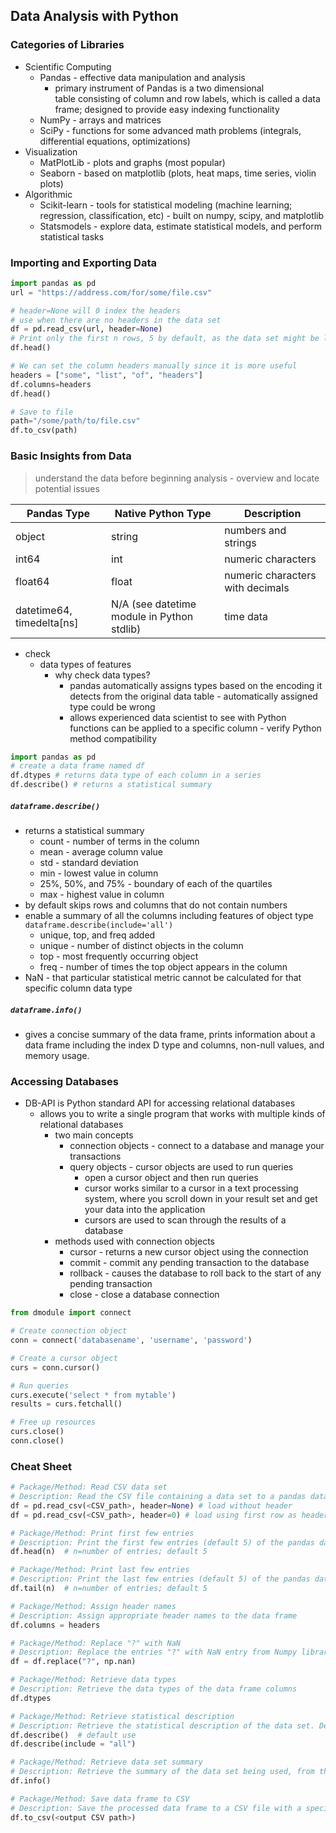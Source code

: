 ## Data Analysis with Python
### Categories of Libraries
- Scientific Computing
	- Pandas - effective data manipulation and analysis
		- primary instrument of Pandas is a two dimensional table consisting of column and row labels, which is called a data frame; designed to provide easy indexing functionality
	- NumPy - arrays and matrices
	- SciPy - functions for some advanced math problems (integrals, differential equations, optimizations)
- Visualization
	- MatPlotLib - plots and graphs (most popular)
	- Seaborn - based on matplotlib (plots, heat maps, time series, violin plots)
- Algorithmic
	- Scikit-learn - tools for statistical modeling (machine learning; regression, classification, etc) - built on numpy, scipy, and matplotlib
	- Statsmodels - explore data, estimate statistical models, and perform statistical tasks

### Importing and Exporting Data

```python
import pandas as pd
url = "https://address.com/for/some/file.csv"

# header=None will 0 index the headers
# use when there are no headers in the data set
df = pd.read_csv(url, header=None)
# Print only the first n rows, 5 by default, as the data set might be large
df.head()

# We can set the column headers manually since it is more useful
headers = ["some", "list", "of", "headers"]
df.columns=headers
df.head()

# Save to file
path="/some/path/to/file.csv"
df.to_csv(path)
```

### Basic Insights from Data
>understand the data before beginning analysis - overview and locate potential issues

| **Pandas Type**           | **Native Python Type**                     | **Description**                  |
| ------------------------- | ------------------------------------------ | -------------------------------- |
| object                    | string                                     | numbers and strings              |
| int64                     | int                                        | numeric characters               |
| float64                   | float                                      | numeric characters with decimals |
| datetime64, timedelta[ns] | N/A (see datetime module in Python stdlib) | time data                        |

- check
	- data types of features
		- why check data types?
			- pandas automatically assigns types based on the encoding it detects from the original data table - automatically assigned type could be wrong
			- allows experienced data scientist to see with Python functions can be applied to a specific column - verify Python method compatibility

```python
import pandas as pd
# create a data frame named df
df.dtypes # returns data type of each column in a series
df.describe() # returns a statistical summary
```

##### `dataframe.describe()`
- returns a statistical summary
	- count - number of terms in the column
	- mean - average column value
	- std - standard deviation 
	- min - lowest value in column
	- 25%, 50%, and 75% - boundary of each of the quartiles
	- max - highest value in column
- by default skips rows and columns that do not contain numbers
- enable a summary of all the columns including features of object type `dataframe.describe(include='all')`
	- unique, top, and freq added
	- unique - number of distinct objects in the column
	- top - most frequently occurring object
	- freq - number of times the top object appears in the column
- NaN - that particular statistical metric cannot be calculated for that specific column data type
##### `dataframe.info()`
- gives a concise summary of the data frame, prints information about a data frame including the index D type and columns, non-null values, and memory usage.

### Accessing Databases
- DB-API is Python standard API for accessing relational databases
	- allows you to write a single program that works with multiple kinds of relational databases
		- two main concepts
			- connection objects - connect to a database and manage your transactions
			- query objects - cursor objects are used to run queries
				- open a cursor object and then run queries
				- cursor works similar to a cursor in a text processing system, where you scroll down in your result set and get your data into the application
				- cursors are used to scan through the results of a database
		- methods used with connection objects
			- cursor - returns a new cursor object using the connection
			- commit - commit any pending transaction to the database
			- rollback - causes the database to roll back to the start of any pending transaction
			- close - close a database connection

```python
from dmodule import connect

# Create connection object
conn = connect('databasename', 'username', 'password')

# Create a cursor object
curs = conn.cursor()

# Run queries
curs.execute('select * from mytable')
results = curs.fetchall()

# Free up resources
curs.close()
conn.close()
```

### Cheat Sheet

```python
# Package/Method: Read CSV data set
# Description: Read the CSV file containing a data set to a pandas data frame
df = pd.read_csv(<CSV_path>, header=None) # load without header
df = pd.read_csv(<CSV_path>, header=0) # load using first row as header

# Package/Method: Print first few entries
# Description: Print the first few entries (default 5) of the pandas data frame
df.head(n)  # n=number of entries; default 5

# Package/Method: Print last few entries
# Description: Print the last few entries (default 5) of the pandas data frame
df.tail(n)  # n=number of entries; default 5

# Package/Method: Assign header names
# Description: Assign appropriate header names to the data frame
df.columns = headers

# Package/Method: Replace "?" with NaN
# Description: Replace the entries "?" with NaN entry from Numpy library
df = df.replace("?", np.nan)

# Package/Method: Retrieve data types
# Description: Retrieve the data types of the data frame columns
df.dtypes

# Package/Method: Retrieve statistical description
# Description: Retrieve the statistical description of the data set. Defaults use is for only numerical data types. Use `include="all"` for all variables
df.describe()  # default use
df.describe(include = "all")

# Package/Method: Retrieve data set summary
# Description: Retrieve the summary of the data set being used, from the data frame
df.info()

# Package/Method: Save data frame to CSV
# Description: Save the processed data frame to a CSV file with a specified path
df.to_csv(<output CSV path>)
```